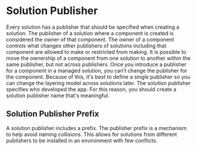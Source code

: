# Solution Publisher

Every solution has a publisher that should be specified when creating a solution. The publisher of a solution where a component is created is considered the owner of that component. The owner of a component controls what changes other publishers of solutions including that component are allowed to make or restricted from making. It is possible to move the ownership of a component from one solution to another within the same publisher, but not across publishers. Once you introduce a publisher for a component in a managed solution, you can’t change the publisher for the component. Because of this, it's best to define a single publisher so you can change the layering model across solutions later. The solution publisher specifies who developed the app. For this reason, you should create a solution publisher name that's meaningful.

## Solution Publisher Prefix <a href="#solution-publisher-prefix" id="solution-publisher-prefix"></a>

A solution publisher includes a prefix. The publisher prefix is a mechanism to help avoid naming collisions. This allows for solutions from different publishers to be installed in an environment with few conflicts.&#x20;

